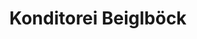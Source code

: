 ---
title: "Konditorei Beiglböck"
url: /hochneukirchen-gschaidt/konditorei-beiglboeck/
shop: Süßwaren
---